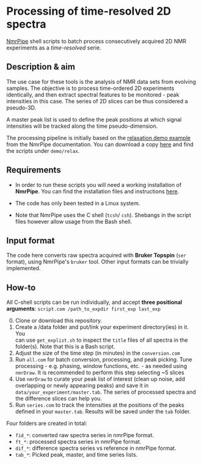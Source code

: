 # Processing of time-resolved 2D spectra

[NmrPipe](https://www.ibbr.umd.edu/nmrpipe/index.html) shell scripts to batch
process consecutively acquired 2D NMR experiments as a *time-resolved* serie.

## Description & aim

The use case for these tools is the analysis of NMR data sets from evolving
samples. The objective is to process time-ordered 2D experiments identically,
and then extract spectral features to be monitored - peak intensities in this
case. The series of 2D slices can be thus considered a pseudo-3D.

A master peak list is used to define the peak positions at which signal
intensities will be tracked along the time pseudo-dimension.

The processing pipeline is initially based on the
[relaxation demo example](https://www.ibbr.umd.edu/nmrpipe/demo.html) from the
NmrPipe documentation. You can download a copy
[here](http://www.ibbr.umd.edu/nmrpipe/demo.tar) and find the
scripts under `demo/relax`.

## Requirements

- In order to run these scripts you will need a working installation of
  **NmrPipe**. You can find the installation files and instructions
  [here](https://www.ibbr.umd.edu/nmrpipe/install.html).

- The code has only been tested in a Linux system.

- Note that NmrPipe uses the C shell (`tcsh`/ `csh`). Shebangs in the script
files however allow usage from the Bash shell.

## Input format

The code here converts raw spectra acquired with **Bruker Topspin**
(`ser` format), using NmrPipe's `bruker` tool. Other input formats can be
trivially implemented.

## How-to

All C-shell scripts can be run individually, and accept **three positional arguments**:
`script.com /path_to_expdir first_exp last_exp`

0. Clone or download this repository.
1. Create a /data folder and put/link your experiment directory(ies) in it. You \
can use `get_explist.sh` to inspect the `title` files of all spectra in
the folder(s). Note that this is a Bash script.
2. Adjust the size of the time step (in minutes) in the `conversion.com`
3. Run `all.com` for batch conversion, processing, and peak picking. Tune
processing - e.g. phasing, window functions, etc. - as needed using `nmrDraw`.
It is recommended to perform this step selecting ~5 slices
4. Use `nmrDraw` to curate your peak list of interest (clean up noise, add
overlapping or newly appearing peaks) and save it in
`data/your_experiment/master.tab`. The series of processed spectra and the
difference slices can help you.
5. Run `series.com` to track the intensities at the positions of the peaks
defined in your `master.tab`. Results will be saved under the `tab` folder.

Four folders are created in total:
- `fid_*`: converted raw spectra series in nmrPipe format.
- `ft_*`: processed spectra series in nmrPipe format.
- `dif_*`: difference spectra series vs reference in nmrPipe format.
- `tab_*`: Picked peak, master, and time series lists.
